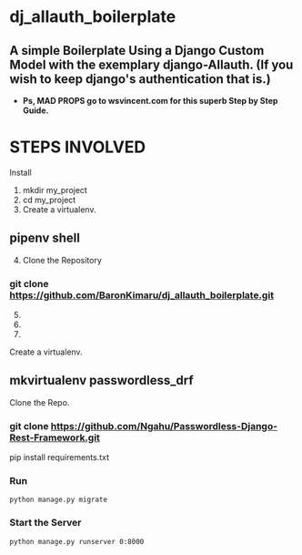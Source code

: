 # dj_allauth_boilerplate
## A simple Boilerplate Using a Django Custom Model with the exemplary django-Allauth. (If you wish to keep django's authentication that is.)
* **Ps, MAD PROPS go to wsvincent.com for this superb Step by Step Guide.**

# STEPS INVOLVED
Install
1. mkdir my_project
2. cd my_project
3. Create a virtualenv. 
 ## pipenv shell
4. Clone the Repository
 ### git clone  https://github.com/BaronKimaru/dj_allauth_boilerplate.git
5. 
6. 
7.  


 Create a virtualenv. 
 ## mkvirtualenv passwordless_drf
 Clone the Repo.
 ### git clone https://github.com/Ngahu/Passwordless-Django-Rest-Framework.git
 pip install requirements.txt
 ### Run 
 ```
 python manage.py migrate
 ```
 ### Start the Server
 ```
 python manage.py runserver 0:8000
 ```
